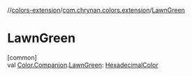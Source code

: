//[colors-extension](../../index.md)/[com.chrynan.colors.extension](index.md)/[LawnGreen](-lawn-green.md)

# LawnGreen

[common]\
val [Color.Companion](../../../colors-core/colors-core/com.chrynan.colors/-color/-companion/index.md).[LawnGreen](-lawn-green.md): [HexadecimalColor](../../../colors-core/colors-core/com.chrynan.colors/-hexadecimal-color/index.md)
